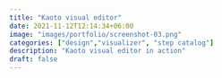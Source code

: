 ```yaml
---
title: "Kaoto visual editor"
date: 2021-11-12T12:14:34+06:00
image: "images/portfolio/screenshot-03.png"
categories: ["design","visualizer", "step catalog"]
description: "Kaoto visual editor in action"
draft: false
---
```


